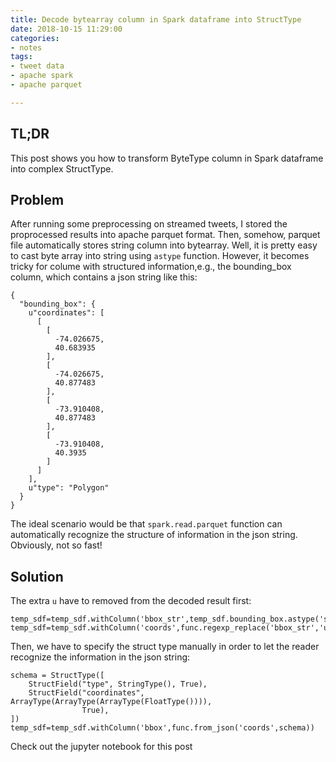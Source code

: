```yaml
---
title: Decode bytearray column in Spark dataframe into StructType
date: 2018-10-15 11:29:00
categories:
- notes
tags:
- tweet data
- apache spark
- apache parquet

---
```


## TL;DR
This post shows you how to transform ByteType column in Spark dataframe into complex StructType. 

## Problem
After running some preprocessing on streamed tweets, I stored the proprocessed results into apache parquet format. Then, somehow, parquet file automatically stores string column into bytearray. Well, it is pretty easy to cast byte array into string using `astype` function. However, it becomes tricky for colume with structured information,e.g., the bounding_box column, which contains a json string like this:
```
{
  "bounding_box": {
    u"coordinates": [
      [
        [
          -74.026675,
          40.683935
        ],
        [
          -74.026675,
          40.877483
        ],
        [
          -73.910408,
          40.877483
        ],
        [
          -73.910408,
          40.3935
        ]
      ]
    ],
    u"type": "Polygon"
  }
}
```
The ideal scenario would be that `spark.read.parquet` function can automatically recognize the structure of information in the json string. Obviously, not so fast!

## Solution
The extra `u` have to removed from the decoded result first: 
```
temp_sdf=temp_sdf.withColumn('bbox_str',temp_sdf.bounding_box.astype('string'))
temp_sdf=temp_sdf.withColumn('coords',func.regexp_replace('bbox_str','u',""))
```
Then, we have to specify the struct type manually in order to let the reader recognize the information in the json string:
```
schema = StructType([
    StructField("type", StringType(), True),
    StructField("coordinates", ArrayType(ArrayType(ArrayType(FloatType()))),
                True),
])
temp_sdf=temp_sdf.withColumn('bbox',func.from_json('coords',schema)) 

```  
Check out the jupyter notebook for this post

